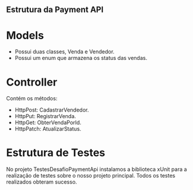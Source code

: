 ## Estrutura da Payment API

# Models
- Possui duas classes, Venda e Vendedor.
- Possui um enum que armazena os status das vendas.

# Controller
Contém os métodos:

- HttpPost: CadastrarVendedor.
- HttpPut: RegistrarVenda.
- HttpGet: ObterVendaPorId.
- HttpPatch: AtualizarStatus.

# Estrutura de Testes
No projeto TestesDesafioPaymentApi instalamos a biblioteca xUnit para a realização de testes sobre o nosso projeto principal. Todos os testes realizados obteram sucesso.